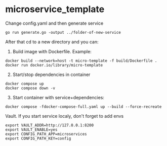 # microservice_template

Change config.yaml and then generate service
```
go run generate.go -output ../folder-of-new-service
```

After that cd to a new directory and you can: 
1. Build image with Dockerfile. Example: 
```
docker build --network=host -t micro-template -f build/Dockerfile .
docker run docker.io/library/micro-template
```
2. Start/stop dependencies in container
```
docker compose up
docker compose down -v
```
3. Start container with service+dependencies:
```
docker compose -fdocker-compose-full.yaml up --build --force-recreate
```

Vault. If you start service localy, don't forget to add envs
```
export VAULT_ADDR=http://127.0.0.1:8200
export VAULT_ENABLE=yes
export CONFIG_PATH_APP=microservices
export CONFIG_PATH_KEY=config
```